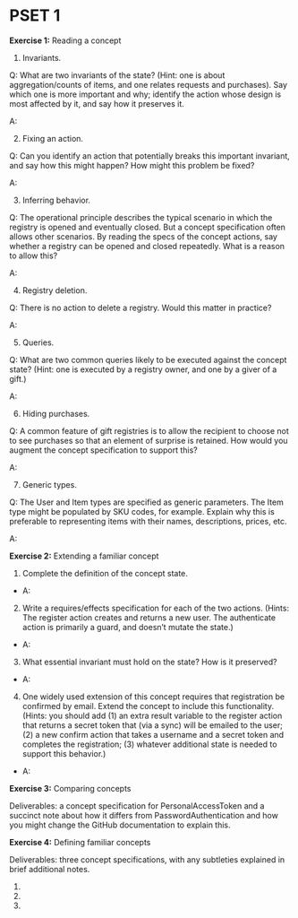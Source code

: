 # PSET 1
**Exercise 1:** Reading a concept
1. Invariants. 

Q: What are two invariants of the state? (Hint: one is about aggregation/counts of items, and one relates requests and purchases). Say which one is more important and why; identify the action whose design is most affected by it, and say how it preserves it.

A:

2. Fixing an action. 

Q: Can you identify an action that potentially breaks this important invariant, and say how this might happen? How might this problem be fixed?

A:

3. Inferring behavior.

Q: The operational principle describes the typical scenario in which the registry is opened and eventually closed. But a concept specification often allows other scenarios. By reading the specs of the concept actions, say whether a registry can be opened and closed repeatedly. What is a reason to allow this?

A:

4. Registry deletion. 

Q: There is no action to delete a registry. Would this matter in practice?

A:

5. Queries. 

Q: What are two common queries likely to be executed against the concept state? (Hint: one is executed by a registry owner, and one by a giver of a gift.)

A:

6. Hiding purchases. 

Q: A common feature of gift registries is to allow the recipient to choose not to see purchases so that an element of surprise is retained. How would you augment the concept specification to support this?

A:

7. Generic types. 

Q: The User and Item types are specified as generic parameters. The Item type might be populated by SKU codes, for example. Explain why this is preferable to representing items with their names, descriptions, prices, etc.

A:

**Exercise 2:** Extending a familiar concept
1. Complete the definition of the concept state.
- A: 
2. Write a requires/effects specification for each of the two actions. (Hints: The register action creates and returns a new user. The authenticate action is primarily a guard, and doesn’t mutate the state.)
- A:
3. What essential invariant must hold on the state? How is it preserved?
- A:
4. One widely used extension of this concept requires that registration be confirmed by email. Extend the concept to include this functionality. (Hints: you should add (1) an extra result variable to the register action that returns a secret token that (via a sync) will be emailed to the user; (2) a new confirm action that takes a username and a secret token and completes the registration; (3) whatever additional state is needed to support this behavior.)
- A:

**Exercise 3:** Comparing concepts

Deliverables: a concept specification for PersonalAccessToken and a succinct note about how it differs from PasswordAuthentication and how you might change the GitHub documentation to explain this.

**Exercise 4:** Defining familiar concepts

Deliverables: three concept specifications, with any subtleties explained in brief additional notes.

1. 

2. 

3. 